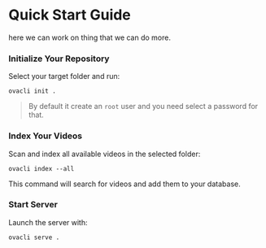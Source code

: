 <!--
{
	"nav_order": 2
}
-->

# Quick Start Guide

here we can work on thing that we can do more.

### Initialize Your Repository

Select your target folder and run:

```batch
ovacli init .
```

> By default it create an `root` user and you need select a password for that.

### Index Your Videos

Scan and index all available videos in the selected folder:

```batch
ovacli index --all
```

This command will search for videos and add them to your database.

### Start Server

Launch the server with:

```batch
ovacli serve .
```
